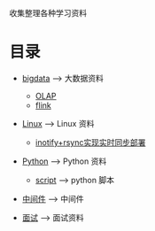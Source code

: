 收集整理各种学习资料

目录
=================

* [bigdata](https://github.com/Chengyanan1008/day-day-up/tree/main/bigdata) --> 大数据资料
  * [OLAP](https://github.com/Chengyanan1008/day-day-up/tree/main/bigdata/OLAP) 
  * [flink](https://github.com/Chengyanan1008/day-day-up/tree/main/bigdata/flink) 
* [Linux](https://github.com/Chengyanan1008/day-day-up/tree/main/Linux) --> Linux 资料 
  * [inotify+rsync实现实时同步部署](https://github.com/Chengyanan1008/day-day-up/tree/main/Linux/inotify%2Brsync%E5%AE%9E%E7%8E%B0%E5%AE%9E%E6%97%B6%E5%90%8C%E6%AD%A5%E9%83%A8%E7%BD%B2)

* [Python](https://github.com/Chengyanan1008/day-day-up/tree/main/Python) --> Python 资料
  * [script](https://github.com/Chengyanan1008/day-day-up/tree/main/Python/script) --> python 脚本
  
* [中间件](https://github.com/Chengyanan1008/day-day-up/tree/main/%E4%B8%AD%E9%97%B4%E4%BB%B6) --> 中间件
* [面试](https://github.com/Chengyanan1008/day-day-up/tree/main/%E9%9D%A2%E8%AF%95) --> 面试资料
